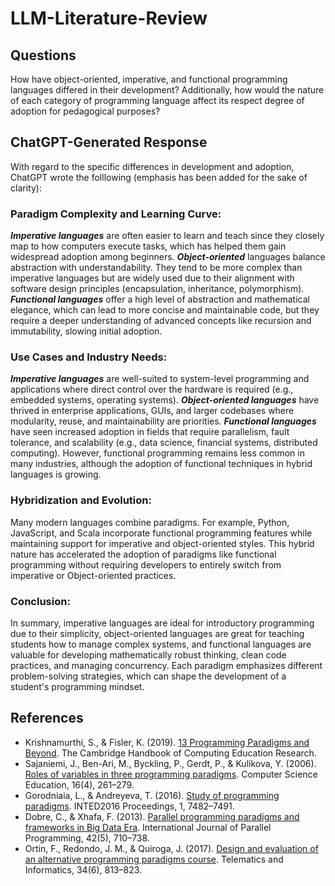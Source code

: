 # LLM-Literature-Review

## Questions

How have object-oriented, imperative, and functional programming languages differed in their development? Additionally, how would the nature of each category of programming language affect its respect degree of adoption for pedagogical purposes?


## ChatGPT-Generated Response

With regard to the specific differences in development and adoption, ChatGPT wrote the folllowing (emphasis has been added for the sake of clarity):

### Paradigm Complexity and Learning Curve:

***Imperative languages*** are often easier to learn and teach since they closely map to how computers execute tasks, which has helped them gain widespread adoption among beginners.
***Object-oriented*** languages balance abstraction with understandability. They tend to be more complex than imperative languages but are widely used due to their alignment with software design principles (encapsulation, inheritance, polymorphism).
***Functional languages*** offer a high level of abstraction and mathematical elegance, which can lead to more concise and maintainable code, but they require a deeper understanding of advanced concepts like recursion and immutability, slowing initial adoption.

### Use Cases and Industry Needs:

***Imperative languages*** are well-suited to system-level programming and applications where direct control over the hardware is required (e.g., embedded systems, operating systems).
***Object-oriented languages*** have thrived in enterprise applications, GUIs, and larger codebases where modularity, reuse, and maintainability are priorities.
***Functional languages*** have seen increased adoption in fields that require parallelism, fault tolerance, and scalability (e.g., data science, financial systems, distributed computing). However, functional programming remains less common in many industries, although the adoption of functional techniques in hybrid languages is growing.

### Hybridization and Evolution:

Many modern languages combine paradigms. For example, Python, JavaScript, and Scala incorporate functional programming features while maintaining support for imperative and object-oriented styles.
This hybrid nature has accelerated the adoption of paradigms like functional programming without requiring developers to entirely switch from imperative or Object-oriented practices.

### Conclusion:

In summary, imperative languages are ideal for introductory programming due to their simplicity, object-oriented languages are great for teaching students how to manage complex systems, and functional languages are valuable for developing mathematically robust thinking, clean code practices, and managing concurrency. Each paradigm emphasizes different problem-solving strategies, which can shape the development of a student's programming mindset.


## References

- Krishnamurthi, S., & Fisler, K. (2019). [13 Programming Paradigms and Beyond](https://books.google.com/books?id=vmAwEAAAQBAJ&lpg=PA377&ots=1msDHU7ZcC&dq=programming%20paradigms&lr&pg=PA377#v=onepage&q=programming%20paradigms&f=false). The Cambridge Handbook of Computing Education Research.
- Sajaniemi, J., Ben-Ari, M., Byckling, P., Gerdt, P., & Kulikova, Y. (2006). [Roles of variables in three programming paradigms](https://doi.org/10.1080/08993400600874584). Computer Science Education, 16(4), 261–279.
- Gorodniaia, L., & Andreyeva, T. (2016). [Study of programming paradigms](https://doi.org/10.21125/inted.2016.0768). INTED2016 Proceedings, 1, 7482–7491.
- Dobre, C., & Xhafa, F. (2013). [Parallel programming paradigms and frameworks in Big Data Era](https://doi.org/10.1007/s10766-013-0272-7). International Journal of Parallel Programming, 42(5), 710–738.
- Ortin, F., Redondo, J. M., & Quiroga, J. (2017). [Design and evaluation of an alternative programming paradigms course](https://doi.org/10.1016/j.tele.2016.09.014). Telematics and Informatics, 34(6), 813–823. 

